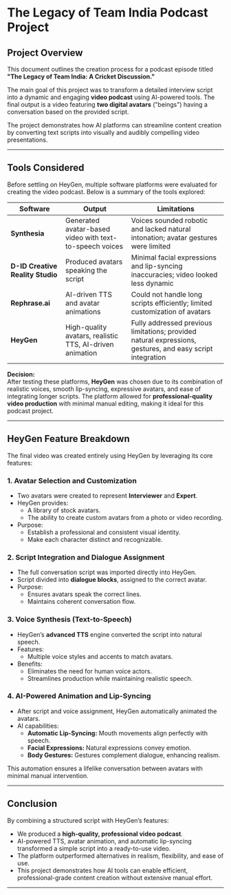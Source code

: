 # The Legacy of Team India Podcast Project

## Project Overview
This document outlines the creation process for a podcast episode titled **"The Legacy of Team India: A Cricket Discussion."**  

The main goal of this project was to transform a detailed interview script into a dynamic and engaging **video podcast** using AI-powered tools. The final output is a video featuring **two digital avatars** ("beings") having a conversation based on the provided script.  

The project demonstrates how AI platforms can streamline content creation by converting text scripts into visually and audibly compelling video presentations.

---

## Tools Considered
Before settling on HeyGen, multiple software platforms were evaluated for creating the video podcast. Below is a summary of the tools explored:

| Software | Output | Limitations |
|----------|--------|------------|
| **Synthesia** | Generated avatar-based video with text-to-speech voices | Voices sounded robotic and lacked natural intonation; avatar gestures were limited |
| **D-ID Creative Reality Studio** | Produced avatars speaking the script | Minimal facial expressions and lip-syncing inaccuracies; video looked less dynamic |
| **Rephrase.ai** | AI-driven TTS and avatar animations | Could not handle long scripts efficiently; limited customization of avatars |
| **HeyGen** | High-quality avatars, realistic TTS, AI-driven animation | Fully addressed previous limitations; provided natural expressions, gestures, and easy script integration |

**Decision:**  
After testing these platforms, **HeyGen** was chosen due to its combination of realistic voices, smooth lip-syncing, expressive avatars, and ease of integrating longer scripts. The platform allowed for **professional-quality video production** with minimal manual editing, making it ideal for this podcast project.

---

## HeyGen Feature Breakdown
The final video was created entirely using HeyGen by leveraging its core features:

### 1. Avatar Selection and Customization
- Two avatars were created to represent **Interviewer** and **Expert**.  
- HeyGen provides:
  - A library of stock avatars.
  - The ability to create custom avatars from a photo or video recording.  
- Purpose:
  - Establish a professional and consistent visual identity.
  - Make each character distinct and recognizable.

### 2. Script Integration and Dialogue Assignment
- The full conversation script was imported directly into HeyGen.  
- Script divided into **dialogue blocks**, assigned to the correct avatar.  
- Purpose:
  - Ensures avatars speak the correct lines.
  - Maintains coherent conversation flow.

### 3. Voice Synthesis (Text-to-Speech)
- HeyGen’s **advanced TTS** engine converted the script into natural speech.  
- Features:
  - Multiple voice styles and accents to match avatars.  
- Benefits:
  - Eliminates the need for human voice actors.
  - Streamlines production while maintaining realistic speech.

### 4. AI-Powered Animation and Lip-Syncing
- After script and voice assignment, HeyGen automatically animated the avatars.  
- AI capabilities:
  - **Automatic Lip-Syncing:** Mouth movements align perfectly with speech.  
  - **Facial Expressions:** Natural expressions convey emotion.  
  - **Body Gestures:** Gestures complement dialogue, enhancing realism.  

This automation ensures a lifelike conversation between avatars with minimal manual intervention.

---

## Conclusion
By combining a structured script with HeyGen’s features:

- We produced a **high-quality, professional video podcast**.  
- AI-powered TTS, avatar animation, and automatic lip-syncing transformed a simple script into a ready-to-use video.  
- The platform outperformed alternatives in realism, flexibility, and ease of use.  
- This project demonstrates how AI tools can enable efficient, professional-grade content creation without extensive manual effort.

---

